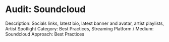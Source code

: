 # Audit: Soundcloud

Description: Socials links, latest bio, latest banner and avatar, artist playlists, Artist Spotlight
Category: Best Practices, Streaming
Platform / Medium: Soundcloud
Approach: Best Practices